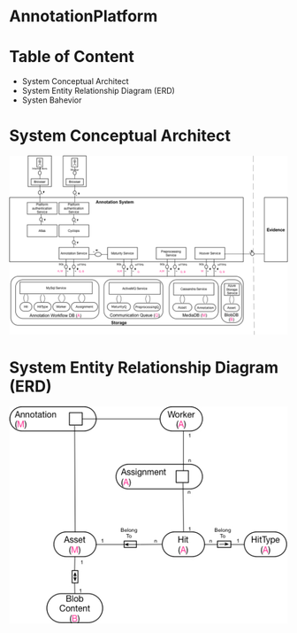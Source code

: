 # AnnotationPlatform

# Table of Content
* System Conceptual Architect
* System Entity Relationship Diagram (ERD)
* Systen Bahevior 

# System Conceptual Architect

![Annotation Platform Conceptual Architect - Block Diagram](images/Annotation_System.jpg)


# System Entity Relationship Diagram (ERD)

![Annotation Platform Value Range Structure - ERD Diagram](images/Annotation_ERD.jpg)
